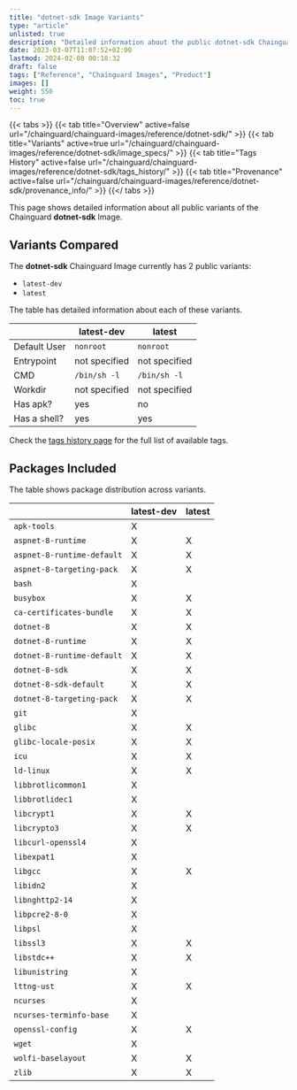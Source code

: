 ```yaml
---
title: "dotnet-sdk Image Variants"
type: "article"
unlisted: true
description: "Detailed information about the public dotnet-sdk Chainguard Image variants"
date: 2023-03-07T11:07:52+02:00
lastmod: 2024-02-08 00:18:32
draft: false
tags: ["Reference", "Chainguard Images", "Product"]
images: []
weight: 550
toc: true
---
```


{{< tabs >}}
{{< tab title="Overview" active=false url="/chainguard/chainguard-images/reference/dotnet-sdk/" >}}
{{< tab title="Variants" active=true url="/chainguard/chainguard-images/reference/dotnet-sdk/image_specs/" >}}
{{< tab title="Tags History" active=false url="/chainguard/chainguard-images/reference/dotnet-sdk/tags_history/" >}}
{{< tab title="Provenance" active=false url="/chainguard/chainguard-images/reference/dotnet-sdk/provenance_info/" >}}
{{</ tabs >}}

This page shows detailed information about all public variants of the Chainguard **dotnet-sdk** Image.

## Variants Compared
The **dotnet-sdk** Chainguard Image currently has 2 public variants: 

- `latest-dev`
- `latest`

The table has detailed information about each of these variants.

|              | latest-dev    | latest        |
|--------------|---------------|---------------|
| Default User | `nonroot`     | `nonroot`     |
| Entrypoint   | not specified | not specified |
| CMD          | `/bin/sh -l`  | `/bin/sh -l`  |
| Workdir      | not specified | not specified |
| Has apk?     | yes           | no            |
| Has a shell? | yes           | yes           |

Check the [tags history page](/chainguard/chainguard-images/reference/dotnet-sdk/tags_history/) for the full list of available tags.

## Packages Included
The table shows package distribution across variants.

|                            | latest-dev | latest |
|----------------------------|------------|--------|
| `apk-tools`                | X          |        |
| `aspnet-8-runtime`         | X          | X      |
| `aspnet-8-runtime-default` | X          | X      |
| `aspnet-8-targeting-pack`  | X          | X      |
| `bash`                     | X          |        |
| `busybox`                  | X          | X      |
| `ca-certificates-bundle`   | X          | X      |
| `dotnet-8`                 | X          | X      |
| `dotnet-8-runtime`         | X          | X      |
| `dotnet-8-runtime-default` | X          | X      |
| `dotnet-8-sdk`             | X          | X      |
| `dotnet-8-sdk-default`     | X          | X      |
| `dotnet-8-targeting-pack`  | X          | X      |
| `git`                      | X          |        |
| `glibc`                    | X          | X      |
| `glibc-locale-posix`       | X          | X      |
| `icu`                      | X          | X      |
| `ld-linux`                 | X          | X      |
| `libbrotlicommon1`         | X          |        |
| `libbrotlidec1`            | X          |        |
| `libcrypt1`                | X          | X      |
| `libcrypto3`               | X          | X      |
| `libcurl-openssl4`         | X          |        |
| `libexpat1`                | X          |        |
| `libgcc`                   | X          | X      |
| `libidn2`                  | X          |        |
| `libnghttp2-14`            | X          |        |
| `libpcre2-8-0`             | X          |        |
| `libpsl`                   | X          |        |
| `libssl3`                  | X          | X      |
| `libstdc++`                | X          | X      |
| `libunistring`             | X          |        |
| `lttng-ust`                | X          | X      |
| `ncurses`                  | X          |        |
| `ncurses-terminfo-base`    | X          |        |
| `openssl-config`           | X          | X      |
| `wget`                     | X          |        |
| `wolfi-baselayout`         | X          | X      |
| `zlib`                     | X          | X      |

